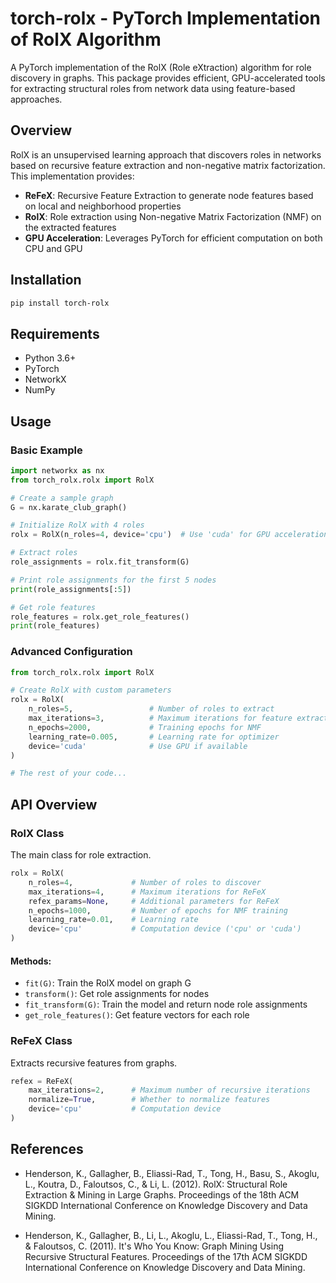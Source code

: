 # torch-rolx - PyTorch Implementation of RolX Algorithm

A PyTorch implementation of the RolX (Role eXtraction) algorithm for role discovery in graphs. This package provides efficient, GPU-accelerated tools for extracting structural roles from network data using feature-based approaches.

## Overview

RolX is an unsupervised learning approach that discovers roles in networks based on recursive feature extraction and non-negative matrix factorization. This implementation provides:

- **ReFeX**: Recursive Feature Extraction to generate node features based on local and neighborhood properties
- **RolX**: Role extraction using Non-negative Matrix Factorization (NMF) on the extracted features
- **GPU Acceleration**: Leverages PyTorch for efficient computation on both CPU and GPU

## Installation

```bash
pip install torch-rolx
```

## Requirements

- Python 3.6+
- PyTorch
- NetworkX
- NumPy

## Usage

### Basic Example

```python
import networkx as nx
from torch_rolx.rolx import RolX

# Create a sample graph
G = nx.karate_club_graph()

# Initialize RolX with 4 roles
rolx = RolX(n_roles=4, device='cpu')  # Use 'cuda' for GPU acceleration

# Extract roles
role_assignments = rolx.fit_transform(G)

# Print role assignments for the first 5 nodes
print(role_assignments[:5])

# Get role features
role_features = rolx.get_role_features()
print(role_features)
```

### Advanced Configuration

```python
from torch_rolx.rolx import RolX

# Create RolX with custom parameters
rolx = RolX(
    n_roles=5,                 # Number of roles to extract
    max_iterations=3,          # Maximum iterations for feature extraction
    n_epochs=2000,             # Training epochs for NMF
    learning_rate=0.005,       # Learning rate for optimizer
    device='cuda'              # Use GPU if available
)

# The rest of your code...
```

## API Overview

### RolX Class

The main class for role extraction.

```python
rolx = RolX(
    n_roles=4,             # Number of roles to discover
    max_iterations=4,      # Maximum iterations for ReFeX
    refex_params=None,     # Additional parameters for ReFeX
    n_epochs=1000,         # Number of epochs for NMF training
    learning_rate=0.01,    # Learning rate
    device='cpu'           # Computation device ('cpu' or 'cuda')
)
```

#### Methods:

- `fit(G)`: Train the RolX model on graph G
- `transform()`: Get role assignments for nodes
- `fit_transform(G)`: Train the model and return node role assignments
- `get_role_features()`: Get feature vectors for each role

### ReFeX Class

Extracts recursive features from graphs.

```python
refex = ReFeX(
    max_iterations=2,      # Maximum number of recursive iterations
    normalize=True,        # Whether to normalize features
    device='cpu'           # Computation device
)
```

## References

- Henderson, K., Gallagher, B., Eliassi-Rad, T., Tong, H., Basu, S., Akoglu, L., Koutra, D., Faloutsos, C., & Li, L. (2012). RolX: Structural Role Extraction & Mining in Large Graphs. Proceedings of the 18th ACM SIGKDD International Conference on Knowledge Discovery and Data Mining.

- Henderson, K., Gallagher, B., Li, L., Akoglu, L., Eliassi-Rad, T., Tong, H., & Faloutsos, C. (2011). It's Who You Know: Graph Mining Using Recursive Structural Features. Proceedings of the 17th ACM SIGKDD International Conference on Knowledge Discovery and Data Mining.
